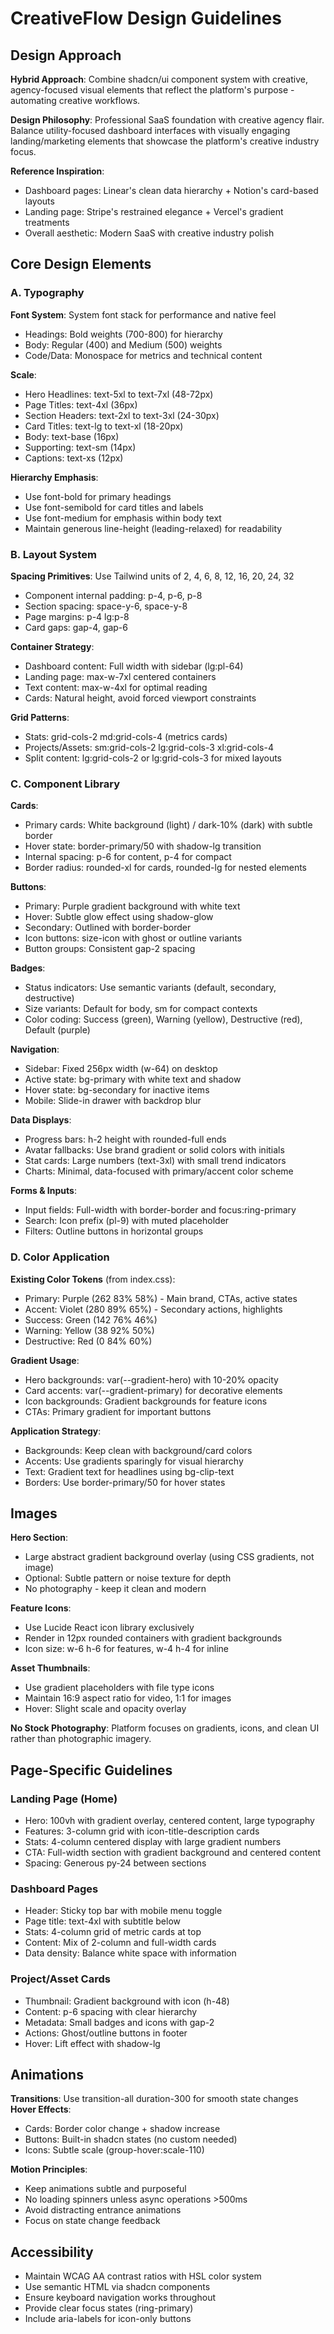 # CreativeFlow Design Guidelines

## Design Approach

**Hybrid Approach**: Combine shadcn/ui component system with creative, agency-focused visual elements that reflect the platform's purpose - automating creative workflows.

**Design Philosophy**: Professional SaaS foundation with creative agency flair. Balance utility-focused dashboard interfaces with visually engaging landing/marketing elements that showcase the platform's creative industry focus.

**Reference Inspiration**: 
- Dashboard pages: Linear's clean data hierarchy + Notion's card-based layouts
- Landing page: Stripe's restrained elegance + Vercel's gradient treatments
- Overall aesthetic: Modern SaaS with creative industry polish

## Core Design Elements

### A. Typography

**Font System**: System font stack for performance and native feel
- Headings: Bold weights (700-800) for hierarchy
- Body: Regular (400) and Medium (500) weights
- Code/Data: Monospace for metrics and technical content

**Scale**:
- Hero Headlines: text-5xl to text-7xl (48-72px)
- Page Titles: text-4xl (36px)
- Section Headers: text-2xl to text-3xl (24-30px)
- Card Titles: text-lg to text-xl (18-20px)
- Body: text-base (16px)
- Supporting: text-sm (14px)
- Captions: text-xs (12px)

**Hierarchy Emphasis**:
- Use font-bold for primary headings
- Use font-semibold for card titles and labels
- Use font-medium for emphasis within body text
- Maintain generous line-height (leading-relaxed) for readability

### B. Layout System

**Spacing Primitives**: Use Tailwind units of 2, 4, 6, 8, 12, 16, 20, 24, 32
- Component internal padding: p-4, p-6, p-8
- Section spacing: space-y-6, space-y-8
- Page margins: p-4 lg:p-8
- Card gaps: gap-4, gap-6

**Container Strategy**:
- Dashboard content: Full width with sidebar (lg:pl-64)
- Landing page: max-w-7xl centered containers
- Text content: max-w-4xl for optimal reading
- Cards: Natural height, avoid forced viewport constraints

**Grid Patterns**:
- Stats: grid-cols-2 md:grid-cols-4 (metrics cards)
- Projects/Assets: sm:grid-cols-2 lg:grid-cols-3 xl:grid-cols-4
- Split content: lg:grid-cols-2 or lg:grid-cols-3 for mixed layouts

### C. Component Library

**Cards**:
- Primary cards: White background (light) / dark-10% (dark) with subtle border
- Hover state: border-primary/50 with shadow-lg transition
- Internal spacing: p-6 for content, p-4 for compact
- Border radius: rounded-xl for cards, rounded-lg for nested elements

**Buttons**:
- Primary: Purple gradient background with white text
- Hover: Subtle glow effect using shadow-glow
- Secondary: Outlined with border-border
- Icon buttons: size-icon with ghost or outline variants
- Button groups: Consistent gap-2 spacing

**Badges**:
- Status indicators: Use semantic variants (default, secondary, destructive)
- Size variants: Default for body, sm for compact contexts
- Color coding: Success (green), Warning (yellow), Destructive (red), Default (purple)

**Navigation**:
- Sidebar: Fixed 256px width (w-64) on desktop
- Active state: bg-primary with white text and shadow
- Hover state: bg-secondary for inactive items
- Mobile: Slide-in drawer with backdrop blur

**Data Displays**:
- Progress bars: h-2 height with rounded-full ends
- Avatar fallbacks: Use brand gradient or solid colors with initials
- Stat cards: Large numbers (text-3xl) with small trend indicators
- Charts: Minimal, data-focused with primary/accent color scheme

**Forms & Inputs**:
- Input fields: Full-width with border-border and focus:ring-primary
- Search: Icon prefix (pl-9) with muted placeholder
- Filters: Outline buttons in horizontal groups

### D. Color Application

**Existing Color Tokens** (from index.css):
- Primary: Purple (262 83% 58%) - Main brand, CTAs, active states
- Accent: Violet (280 89% 65%) - Secondary actions, highlights
- Success: Green (142 76% 46%)
- Warning: Yellow (38 92% 50%)
- Destructive: Red (0 84% 60%)

**Gradient Usage**:
- Hero backgrounds: var(--gradient-hero) with 10-20% opacity
- Card accents: var(--gradient-primary) for decorative elements
- Icon backgrounds: Gradient backgrounds for feature icons
- CTAs: Primary gradient for important buttons

**Application Strategy**:
- Backgrounds: Keep clean with background/card colors
- Accents: Use gradients sparingly for visual hierarchy
- Text: Gradient text for headlines using bg-clip-text
- Borders: Use border-primary/50 for hover states

## Images

**Hero Section**: 
- Large abstract gradient background overlay (using CSS gradients, not image)
- Optional: Subtle pattern or noise texture for depth
- No photography - keep it clean and modern

**Feature Icons**:
- Use Lucide React icon library exclusively
- Render in 12px rounded containers with gradient backgrounds
- Icon size: w-6 h-6 for features, w-4 h-4 for inline

**Asset Thumbnails**:
- Use gradient placeholders with file type icons
- Maintain 16:9 aspect ratio for video, 1:1 for images
- Hover: Slight scale and opacity overlay

**No Stock Photography**: Platform focuses on gradients, icons, and clean UI rather than photographic imagery.

## Page-Specific Guidelines

### Landing Page (Home)
- Hero: 100vh with gradient overlay, centered content, large typography
- Features: 3-column grid with icon-title-description cards
- Stats: 4-column centered display with large gradient numbers
- CTA: Full-width section with gradient background and centered content
- Spacing: Generous py-24 between sections

### Dashboard Pages
- Header: Sticky top bar with mobile menu toggle
- Page title: text-4xl with subtitle below
- Stats: 4-column grid of metric cards at top
- Content: Mix of 2-column and full-width cards
- Data density: Balance white space with information

### Project/Asset Cards
- Thumbnail: Gradient background with icon (h-48)
- Content: p-6 spacing with clear hierarchy
- Metadata: Small badges and icons with gap-2
- Actions: Ghost/outline buttons in footer
- Hover: Lift effect with shadow-lg

## Animations

**Transitions**: Use transition-all duration-300 for smooth state changes
**Hover Effects**: 
- Cards: Border color change + shadow increase
- Buttons: Built-in shadcn states (no custom needed)
- Icons: Subtle scale (group-hover:scale-110)

**Motion Principles**:
- Keep animations subtle and purposeful
- No loading spinners unless async operations >500ms
- Avoid distracting entrance animations
- Focus on state change feedback

## Accessibility

- Maintain WCAG AA contrast ratios with HSL color system
- Use semantic HTML via shadcn components
- Ensure keyboard navigation works throughout
- Provide clear focus states (ring-primary)
- Include aria-labels for icon-only buttons